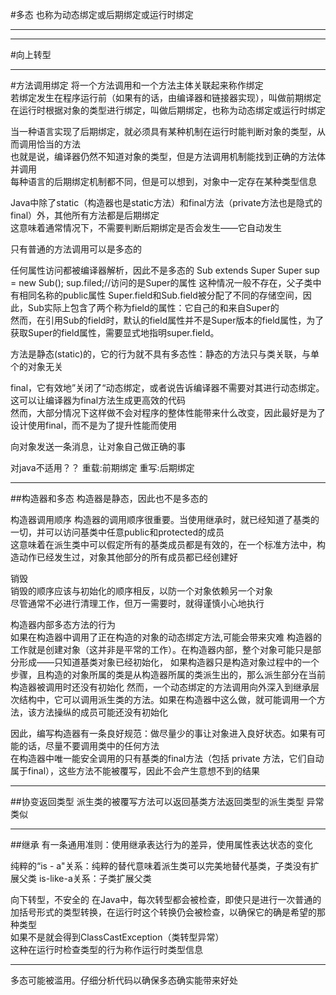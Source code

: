 #多态
也称为动态绑定或后期绑定或运行时绑定

----------
----------
#向上转型

----------
#方法调用绑定
将一个方法调用和一个方法主体关联起来称作绑定  
若绑定发生在程序运行前（如果有的话，由编译器和链接器实现），叫做前期绑定  
在运行时根据对象的类型进行绑定，叫做后期绑定，也称为动态绑定或运行时绑定

当一种语言实现了后期绑定，就必须具有某种机制在运行时能判断对象的类型，从而调用恰当的方法  
也就是说，编译器仍然不知道对象的类型，但是方法调用机制能找到正确的方法体并调用  
每种语言的后期绑定机制都不同，但是可以想到，对象中一定存在某种类型信息  

Java中除了static（构造器也是static方法）和final方法（private方法也是隐式的final）外，其他所有方法都是后期绑定  
这意味着通常情况下，不需要判断后期绑定是否会发生——它自动发生

只有普通的方法调用可以是多态的

任何属性访问都被编译器解析，因此不是多态的
Sub extends Super
Super sup = new Sub();
sup.filed;//访问的是Super的属性
这种情况一般不存在，父子类中有相同名称的public属性
Super.field和Sub.field被分配了不同的存储空间，因此，Sub实际上包含了两个称为field的属性：它自己的和来自Super的  
然而，在引用Sub的field时，默认的field属性并不是Super版本的field属性，为了获取Super的field属性，需要显式地指明super.field。

方法是静态(static)的，它的行为就不具有多态性：静态的方法只与类关联，与单个的对象无关  

final，它有效地”关闭了“动态绑定，或者说告诉编译器不需要对其进行动态绑定。这可以让编译器为final方法生成更高效的代码  
然而，大部分情况下这样做不会对程序的整体性能带来什么改变，因此最好是为了设计使用final，而不是为了提升性能而使用  

向对象发送一条消息，让对象自己做正确的事

对java不适用？？
重载:前期绑定
重写:后期绑定


------------
##构造器和多态
构造器是静态，因此也不是多态的

构造器调用顺序
构造器的调用顺序很重要。当使用继承时，就已经知道了基类的一切，并可以访问基类中任意public和protected的成员  
这意味着在派生类中可以假定所有的基类成员都是有效的，在一个标准方法中，构造动作已经发生过，对象其他部分的所有成员都已经创建好  

销毁  
销毁的顺序应该与初始化的顺序相反，以防一个对象依赖另一个对象  
尽管通常不必进行清理工作，但万一需要时，就得谨慎小心地执行

构造器内部多态方法的行为  
如果在构造器中调用了正在构造的对象的动态绑定方法,可能会带来灾难
构造器的工作就是创建对象（这并非是平常的工作）。在构造器内部，整个对象可能只是部分形成——只知道基类对象已经初始化，
如果构造器只是构造对象过程中的一个步骤，且构造的对象所属的类是从构造器所属的类派生出的，那么派生部分在当前构造器被调用时还没有初始化 
然而，一个动态绑定的方法调用向外深入到继承层次结构中，它可以调用派生类的方法。如果在构造器中这么做，就可能调用一个方法，该方法操纵的成员可能还没有初始化

因此，编写构造器有一条良好规范：做尽量少的事让对象进入良好状态。如果有可能的话，尽量不要调用类中的任何方法  
在构造器中唯一能安全调用的只有基类的final方法（包括 private 方法，它们自动属于final），这些方法不能被覆写，因此不会产生意想不到的结果


----------
##协变返回类型
派生类的被覆写方法可以返回基类方法返回类型的派生类型
异常类似


----------
##继承
有一条通用准则：使用继承表达行为的差异，使用属性表达状态的变化

纯粹的“is - a"关系：纯粹的替代意味着派生类可以完美地替代基类，子类没有扩展父类
is-like-a关系：子类扩展父类

向下转型，不安全的
在Java中，每次转型都会被检查，即使只是进行一次普通的加括号形式的类型转换，在运行时这个转换仍会被检查，以确保它的确是希望的那种类型   
如果不是就会得到ClassCastException（类转型异常）  
这种在运行时检查类型的行为称作运行时类型信息


----------
多态可能被滥用。仔细分析代码以确保多态确实能带来好处
